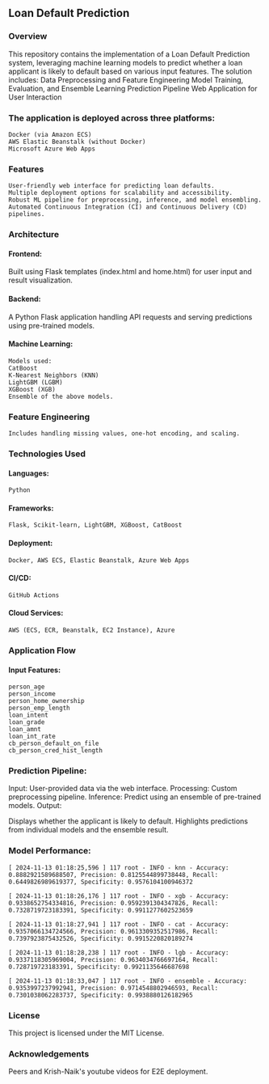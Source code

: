 ## Loan Default Prediction
### Overview
This repository contains the implementation of a Loan Default Prediction system, leveraging machine learning models to predict whether a loan applicant is likely to default based on various input features. The solution includes:
    Data Preprocessing and Feature Engineering
    Model Training, Evaluation, and Ensemble Learning
    Prediction Pipeline
    Web Application for User Interaction

### The application is deployed across three platforms:
    Docker (via Amazon ECS)
    AWS Elastic Beanstalk (without Docker)
    Microsoft Azure Web Apps

### Features
    User-friendly web interface for predicting loan defaults.
    Multiple deployment options for scalability and accessibility.
    Robust ML pipeline for preprocessing, inference, and model ensembling.
    Automated Continuous Integration (CI) and Continuous Delivery (CD) pipelines.

### Architecture
#### Frontend: 
Built using Flask templates (index.html and home.html) for user input and result visualization.
#### Backend: 
A Python Flask application handling API requests and serving predictions using pre-trained models.
#### Machine Learning:
    Models used:
    CatBoost
    K-Nearest Neighbors (KNN)
    LightGBM (LGBM)
    XGBoost (XGB)
    Ensemble of the above models.

### Feature Engineering 
    Includes handling missing values, one-hot encoding, and scaling.
### Technologies Used
#### Languages: 
    Python
#### Frameworks: 
    Flask, Scikit-learn, LightGBM, XGBoost, CatBoost
#### Deployment: 
    Docker, AWS ECS, Elastic Beanstalk, Azure Web Apps
#### CI/CD: 
    GitHub Actions
#### Cloud Services: 
    AWS (ECS, ECR, Beanstalk, EC2 Instance), Azure

### Application Flow

#### Input Features:

    person_age
    person_income
    person_home_ownership
    person_emp_length
    loan_intent
    loan_grade
    loan_amnt
    loan_int_rate
    cb_person_default_on_file
    cb_person_cred_hist_length


### Prediction Pipeline:

Input: User-provided data via the web interface.
Processing: Custom preprocessing pipeline.
Inference: Predict using an ensemble of pre-trained models.
Output:

Displays whether the applicant is likely to default.
Highlights predictions from individual models and the ensemble result.

### Model Performance:
    [ 2024-11-13 01:18:25,596 ] 117 root - INFO - knn - Accuracy: 0.8882921589688507, Precision: 0.8125544899738448, Recall: 0.6449826989619377, Specificity: 0.9576104100946372
    
    [ 2024-11-13 01:18:26,176 ] 117 root - INFO - xgb - Accuracy: 0.9338652754334816, Precision: 0.9592391304347826, Recall: 0.7328719723183391, Specificity: 0.9911277602523659
    
    [ 2024-11-13 01:18:27,941 ] 117 root - INFO - cat - Accuracy: 0.9357066134724566, Precision: 0.9613309352517986, Recall: 0.7397923875432526, Specificity: 0.9915220820189274
    
    [ 2024-11-13 01:18:28,238 ] 117 root - INFO - lgb - Accuracy: 0.9337118305969004, Precision: 0.9634034766697164, Recall: 0.728719723183391, Specificity: 0.9921135646687698
    
    [ 2024-11-13 01:18:33,047 ] 117 root - INFO - ensemble - Accuracy: 0.9353997237992941, Precision: 0.9714548802946593, Recall: 0.7301038062283737, Specificity: 0.9938880126182965

### License
This project is licensed under the MIT License.

### Acknowledgements
Peers and Krish-Naik's youtube videos for E2E deployment.

